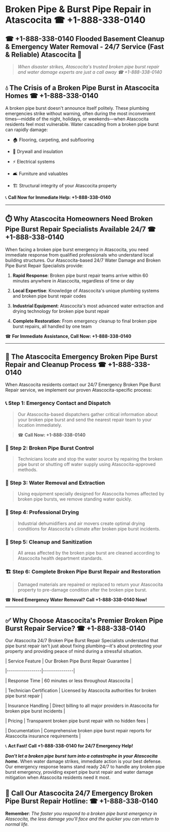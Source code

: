# Broken Pipe & Burst Pipe Repair in Atascocita ☎ +1-888-338-0140  
## ☎ +1-888-338-0140 Flooded Basement Cleanup & Emergency Water Removal - 24/7 Service (Fast & Reliable) Atascocita 🚨  

> *When disaster strikes, Atascocita's trusted broken pipe burst repair and water damage experts are just a call away ☎ +1-888-338-0140*  

## 💧 The Crisis of a Broken Pipe Burst in Atascocita Homes ☎ +1-888-338-0140  

A broken pipe burst doesn't announce itself politely. These plumbing emergencies strike without warning, often during the most inconvenient times—middle of the night, holidays, or weekends—when Atascocita residents feel most vulnerable. Water cascading from a broken pipe burst can rapidly damage:  

* 🏠 Flooring, carpeting, and subflooring  
* 🧱 Drywall and insulation  
* ⚡ Electrical systems  
* 🛋️ Furniture and valuables  
* 🏗️ Structural integrity of your Atascocita property  

📞 **Call Now for Immediate Help: +1-888-338-0140**  

---  

## ⏱️ Why Atascocita Homeowners Need Broken Pipe Burst Repair Specialists Available 24/7 ☎ +1-888-338-0140  

When facing a broken pipe burst emergency in Atascocita, you need immediate response from qualified professionals who understand local building structures. Our Atascocita-based 24/7 Water Damage and Broken Pipe Burst Repair Specialists provide:  

1. **Rapid Response**: Broken pipe burst repair teams arrive within 60 minutes anywhere in Atascocita, regardless of time or day  
2. **Local Expertise**: Knowledge of Atascocita's unique plumbing systems and broken pipe burst repair codes  
3. **Industrial Equipment**: Atascocita's most advanced water extraction and drying technology for broken pipe burst repair  
4. **Complete Restoration**: From emergency cleanup to final broken pipe burst repairs, all handled by one team  

☎ **For Immediate Assistance, Call Now: +1-888-338-0140**  

---  

## 🔧 The Atascocita Emergency Broken Pipe Burst Repair and Cleanup Process ☎ +1-888-338-0140  

When Atascocita residents contact our 24/7 Emergency Broken Pipe Burst Repair service, we implement our proven Atascocita-specific process:  

### 📞 Step 1: Emergency Contact and Dispatch  
> Our Atascocita-based dispatchers gather critical information about your broken pipe burst and send the nearest repair team to your location immediately.  
> ☎ **Call Now: +1-888-338-0140**  

### 🚿 Step 2: Broken Pipe Burst Control  
> Technicians locate and stop the water source by repairing the broken pipe burst or shutting off water supply using Atascocita-approved methods.  

### 🌊 Step 3: Water Removal and Extraction  
> Using equipment specially designed for Atascocita homes affected by broken pipe bursts, we remove standing water quickly.  

### 💨 Step 4: Professional Drying  
> Industrial dehumidifiers and air movers create optimal drying conditions for Atascocita's climate after broken pipe burst incidents.  

### 🧼 Step 5: Cleanup and Sanitization  
> All areas affected by the broken pipe burst are cleaned according to Atascocita health department standards.  

### 🏗️ Step 6: Complete Broken Pipe Burst Repair and Restoration  
> Damaged materials are repaired or replaced to return your Atascocita property to pre-damage condition after the broken pipe burst.  

☎ **Need Emergency Water Removal? Call +1-888-338-0140 Now!**  

---  

## ✅ Why Choose Atascocita's Premier Broken Pipe Burst Repair Service? ☎ +1-888-338-0140  

Our Atascocita 24/7 Broken Pipe Burst Repair Specialists understand that pipe burst repair isn't just about fixing plumbing—it's about protecting your property and providing peace of mind during a stressful situation.  

| Service Feature | Our Broken Pipe Burst Repair Guarantee |  
|-----------------|---------------|  
| Response Time | 60 minutes or less throughout Atascocita |  
| Technician Certification | Licensed by Atascocita authorities for broken pipe burst repair |  
| Insurance Handling | Direct billing to all major providers in Atascocita for broken pipe burst incidents |  
| Pricing | Transparent broken pipe burst repair with no hidden fees |  
| Documentation | Comprehensive broken pipe burst repair reports for Atascocita insurance requirements |  

📞 **Act Fast! Call +1-888-338-0140 for 24/7 Emergency Help!**  

***Don't let a broken pipe burst turn into a catastrophe in your Atascocita home.*** When water damage strikes, immediate action is your best defense. Our emergency response teams stand ready 24/7 to handle any broken pipe burst emergency, providing expert pipe burst repair and water damage mitigation when Atascocita residents need it most.  

## 📱 Call Our Atascocita 24/7 Emergency Broken Pipe Burst Repair Hotline: ☎ +1-888-338-0140  

**Remember**: *The faster you respond to a broken pipe burst emergency in Atascocita, the less damage you'll face and the quicker you can return to normal life.*